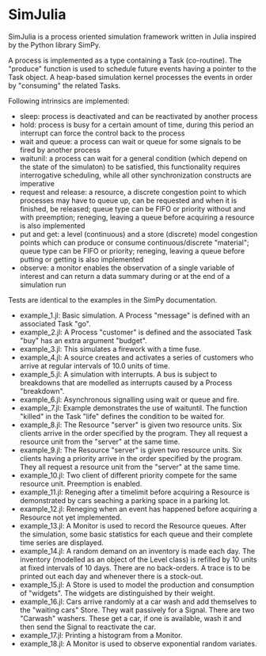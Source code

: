 SimJulia
========

SimJulia is a process oriented simulation framework written in Julia inspired by the Python library SimPy.

A process is implemented as a type containing a Task (co-routine). The "produce" function is used to schedule future events having a pointer to the Task object. A heap-based simulation kernel processes the events in order by "consuming" the related Tasks.

Following intrinsics are implemented:
- sleep: process is deactivated and can be reactivated by another process
- hold: process is busy for a certain amount of time, during this period an interrupt can force the control back to the process
- wait and queue: a process can wait or queue for some signals to be fired by another process
- waitunil: a process can wait for a general condition (which depend on the state of the simulaton) to be satisfied, this functionality requires interrogative scheduling, while all other synchronization constructs are imperative 
- request and release: a resource, a discrete congestion point to which processes may have to queue up, can be requested and when it is finished, be released; queue type can be FIFO or priority without and with preemption; reneging, leaving a queue before acquiring a resource is also implemented
- put and get: a level (continuous) and a store (discrete) model congestion points which can produce or consume continuous/discrete "material"; queue type can be FIFO or priority; reneging, leaving a queue before putting or getting is also implemented
- observe: a monitor enables the observation of a single variable of interest and can return a data summary during or at the end of a simulation run

Tests are identical to the examples in the SimPy documentation.

- example_1.jl: Basic simulation. A Process "message" is defined with an associated Task "go".
- example_2.jl: A Process "customer" is defined and the associated Task "buy" has an extra argument "budget".
- example_3.jl: This simulates a firework with a time fuse.
- example_4.jl: A source creates and activates a series of customers who arrive at regular intervals of 10.0 units of time.
- example_5.jl: A simulation with interrupts. A bus is subject to breakdowns that are modelled as interrupts caused by a Process "breakdown".
- example_6.jl: Asynchronous signalling using wait or queue and fire.
- example_7.jl: Example demonstrates the use of waituntil. The function "killed" in the Task "life" defines the condition to be waited for. 
- example_8.jl: The Resource "server" is given two resource units. Six clients arrive in the order specified by the program. They all request a resource unit from the "server" at the same time.
- example_9.jl: The Resource "server" is given two resource units. Six clients having a priority arrive in the order specified by the program. They all request a resource unit from the "server" at the same time.
- example_10.jl: Two client of different priority compete for the same resource unit. Preemption is enabled.
- example_11.jl: Reneging after a timelimit before acquiring a Resource is demonstrated by cars seaching a parking space in a parking lot.
- example_12.jl: Reneging when an event has happened before acquiring a Resource not yet implemented.
- example_13.jl: A Monitor is used to record the Resource queues. After the simulation, some basic statistics for each queue and their complete time series are displayed.
- example_14.jl: A random demand on an inventory is made each day. The inventory (modelled as an object of the Level class) is refilled by 10 units at fixed intervals of 10 days. There are no back-orders. A trace is to be printed out each day and whenever there is a stock-out.
- example_15.jl: A Store is used to model the production and consumption of "widgets". The widgets are distinguished by their weight.
- example_16.jl: Cars arrive randomly at a car wash and add themselves to the "waiting cars" Store. They wait passively for a Signal. There are two "Carwash" washers. These get a car, if one is available, wash it and then send the Signal to reactivate the car.
- example_17.jl: Printing a histogram from a Monitor.
- example_18.jl: A Monitor is used to observe exponential random variates.
